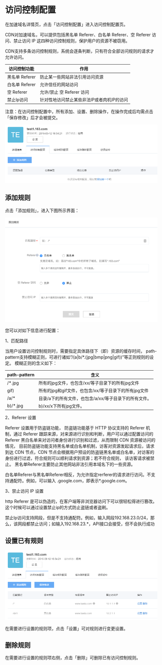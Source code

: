 # 访问控制配置

在加速域名详情页，点击「访问控制配置」进入访问控制配置页。

CDN对加速域名，可以提供包括黑名单 Referer、白名单 Referer、空 Referer 访问、禁止访问 IP 这四种访问控制规则，保护用户的资源不被窃用。

CDN支持多条访问控制规则，系统会逐条判断，只有符合全部访问规则的请求才允许访问。


|  访问控制功能  |                  **作用**                  |
|----------------|--------------------------------------------|
| 黑名单 Referer | 防止某一些网站非法引用访问资源             |
| 白名单 Referer | 允许信任的网站访问                         |
| 空 Referer     | 允许/禁止 空 Referer 访问                        |
| 禁止Ip访问     | 针对性地访问禁止某些非法IP或者肉机IP的访问 |

  
注意：在访问控制配置中，所有添加、设置、删除操作，在操作完成后均需点击「保存修改」后才会被提交。

![](../image/CDN-访问控制配置-访问控制页.png)

## 添加规则

点击「添加规则」，进入下图所示界面：

![](../image/CDN-访问控制配置-添加访问控制规则.png)

您可以对如下信息进行配置：

1、匹配路径

当用户设置访问控制规则时，需要指定具体路径下（即<path-pattren>）资源的缓存时间， path-pattern支持模糊正则，可进行诸如”/(a|b/*.(jpg|bmp|png|gif))”等正则规则的设定。 模糊正则的含义如下：


|path-pattern	  |                         **含义**                         |
|-----------------|----------------------------------------------------------|
| /*.jpg          |所有的jpg文件，也包含/xx/等子目录下的所有jpg文件	         |
| gif)            |所有的jpg和gif文件，也包含/xx/等子目录下的所有jpg文件	 |        
| /a/*            |目录/a下的所有文件，也包含/a/xx/等子目录下的所有文件。	 |
| b)/*.jpg	      |b)/xx/x下所有jpg文件。	                                 | 

2、Referer 设置

Referer 设置用于防盗链功能， 防盗链功能基于 HTTP 协议支持的 Referer 机制，通过 Referer 跟踪来源，对来源进行识别和判断，用户可以通过配置访问的 Referer 黑白名单来对访问者身份进行识别和过滤，从而限制 CDN 资源被访问的情况， 目前防盗链功能支持黑名单或白名单机制，访客对资源发起请求后，请求到达 CDN 节点，CDN 节点会根据用户预设的防盗链黑名单或白名单，对访客的身份进行过滤，符合规则可以顺利请求到资源；若不符合规则， 该访客请求被禁止。 黑名单Referer主要防止其他网站非法引用本域名下的一些资源。

白名单Referer与黑名单Referer相反，为允许指定rerferer的请求进行访问。<Referer>不支持通配符。例如，可以输入 .google.com，即表示*.google.com。

3、禁止访问 IP 设置

http Referer 是可以伪造的，在客户端等非浏览器访问下可以很轻松得进行篡改。这个时候可以通过设置禁止ip的方式防止盗链或者盗刷。

禁止Ip访问支持网段，但是不支持通配符。例如，输入网段192.168.23.0/24，那么，该网段都禁止访问；如输入192.168.23.*，API接口会接受，但不会执行成功

## 设置已有规则

![](../image/CDN-访问控制配置-访问控制规则列表.png)

在需要进行设置的规则项，点击「设置」可对规则进行变更设置。
## 删除规则

在需要进行设置的规则项右侧，点击「删除」可删除已有访问控制规则。

